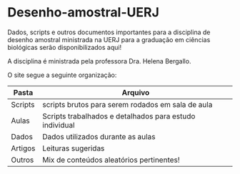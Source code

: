 # Desenho-amostral-UERJ 


Dados, scripts e outros documentos importantes para a disciplina de desenho amostral ministrada na UERJ para a graduação em ciências biológicas serão disponibilizados aqui!


A disciplina é ministrada pela professora Dra. Helena Bergallo.


O site segue a seguinte organização:


Pasta | Arquivo
------ | -------
Scripts | scripts brutos para serem rodados em sala de aula
Aulas | Scripts trabalhados e detalhados para estudo individual
Dados | Dados utilizados durante as aulas
Artigos | Leituras sugeridas 
Outros | Mix de conteúdos aleatórios pertinentes!

